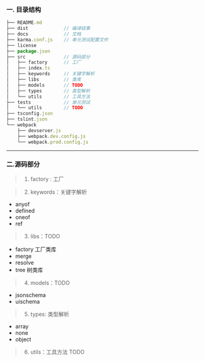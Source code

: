 ### 一.  目录结构

``` js
├── README.md
├── dist             // 编译结果
├── docs             // 文档
├── karma.conf.js    // 单元测试配置文件
├── license
├── package.json
├── src              // 源码部分
│   ├── factory      // 工厂
│   ├── index.ts    
│   ├── keywords     // 关键字解析
│   ├── libs         // 类库
│   ├── models       // TODO
│   ├── types        // 类型解析
│   └── utils        // 工具方法
├── tests            // 单元测试
│   └── utils        // TODO
├── tsconfig.json   
├── tslint.json
└── webpack
    ├── devserver.js
    ├── webpack.dev.config.js   
    └── webpack.prod.config.js
```
---- 
###  二.源码部分
 >  1.  factory : 工厂 

> 2.  keywords：关键字解析
- anyof
- defined
- oneof
- ref

> 3. libs：TODO
- factory 工厂类库
- merge
- resolve
- tree 树类库

> 4. models：TODO
- jsonschema
- uischema

> 5. types: 类型解析
- array
- none
- object

> 6. utils：工具方法
TODO

